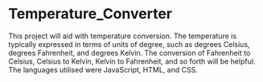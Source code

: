# Temperature_Converter
This project will aid with temperature conversion. 
The temperature is typically expressed in terms of units of degree, such as degrees Celsius, degrees Fahrenheit, and degrees Kelvin.
The conversion of Fahrenheit to Celsius, Celsius to Kelvin, Kelvin to Fahrenheit, and so forth will be helpful.
The languages utilised were JavaScript, HTML, and CSS.
